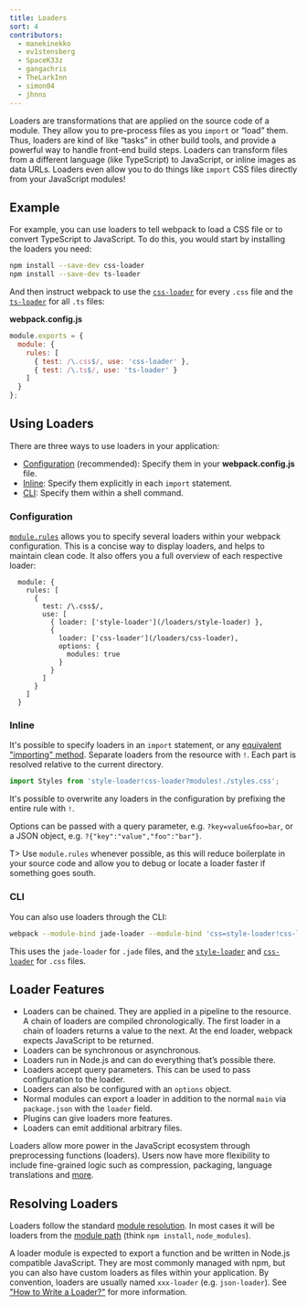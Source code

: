 ```yaml
---
title: Loaders
sort: 4
contributors:
  - manekinekko
  - ev1stensberg
  - SpaceK33z
  - gangachris
  - TheLarkInn
  - simon04
  - jhnns
---
```


Loaders are transformations that are applied on the source code of a module. They allow you to pre-process files as you `import` or “load” them. Thus, loaders are kind of like “tasks” in other build tools, and provide a powerful way to handle front-end build steps. Loaders can transform files from a different language (like TypeScript) to JavaScript, or inline images as data URLs. Loaders even allow you to do things like `import` CSS files directly from your JavaScript modules!


## Example

For example, you can use loaders to tell webpack to load a CSS file or to convert TypeScript to JavaScript. To do this, you would start by installing the loaders you need:

``` bash
npm install --save-dev css-loader
npm install --save-dev ts-loader
```

And then instruct webpack to use the [`css-loader`](/loaders/css-loader) for every `.css` file and the [`ts-loader`](https://github.com/TypeStrong/ts-loader) for all `.ts` files:

**webpack.config.js**

``` js
module.exports = {
  module: {
    rules: [
      { test: /\.css$/, use: 'css-loader' },
      { test: /\.ts$/, use: 'ts-loader' }
    ]
  }
};
```


## Using Loaders

There are three ways to use loaders in your application:

* [Configuration](#configuration) (recommended): Specify them in your __webpack.config.js__ file.
* [Inline](#inline): Specify them explicitly in each `import` statement.
* [CLI](#cli): Specify them within a shell command.


### Configuration

[`module.rules`](/configuration/module/#module-rules) allows you to specify several loaders within your webpack configuration.
This is a concise way to display loaders, and helps to maintain clean code. It also offers you a full overview of each respective loader:

```js-with-links-with-details
  module: {
    rules: [
      {
        test: /\.css$/,
        use: [
          { loader: ['style-loader'](/loaders/style-loader) },
          {
            loader: ['css-loader'](/loaders/css-loader),
            options: {
              modules: true
            }
          }
        ]
      }
    ]
  }
```


### Inline

It's possible to specify loaders in an `import` statement, or any [equivalent "importing" method](/api/module-methods). Separate loaders from the resource with `!`. Each part is resolved relative to the current directory.

```js
import Styles from 'style-loader!css-loader?modules!./styles.css';
```

It's possible to overwrite any loaders in the configuration by prefixing the entire rule with `!`.

Options can be passed with a query parameter, e.g. `?key=value&foo=bar`, or a JSON object, e.g. `?{"key":"value","foo":"bar"}`.

T> Use `module.rules` whenever possible, as this will reduce boilerplate in your source code and allow you to debug or locate a loader faster if something goes south.


### CLI

You can also use loaders through the CLI:

```sh
webpack --module-bind jade-loader --module-bind 'css=style-loader!css-loader'
```

This uses the `jade-loader` for `.jade` files, and the [`style-loader`](/loaders/style-loader) and [`css-loader`](/loaders/css-loader) for `.css` files.


## Loader Features

* Loaders can be chained. They are applied in a pipeline to the resource. A chain of loaders are compiled chronologically. The first loader in a chain of loaders returns a value to the next. At the end loader, webpack expects JavaScript to be returned.
* Loaders can be synchronous or asynchronous.
* Loaders run in Node.js and can do everything that’s possible there.
* Loaders accept query parameters. This can be used to pass configuration to the loader.
* Loaders can also be configured with an `options` object.
* Normal modules can export a loader in addition to the normal `main` via `package.json` with the `loader` field.
* Plugins can give loaders more features.
* Loaders can emit additional arbitrary files.

Loaders allow more power in the JavaScript ecosystem through preprocessing
functions (loaders). Users now have more flexibility to include fine-grained logic such as compression, packaging, language translations and [more](/loaders).


## Resolving Loaders

Loaders follow the standard [module resolution](/concepts/module-resolution/). In most cases it will be loaders from the [module path](/concepts/module-resolution/#module-paths) (think `npm install`, `node_modules`).

A loader module is expected to export a function and be written in Node.js compatible JavaScript. They are most commonly managed with npm, but you can also have custom loaders as files within your application. By convention, loaders are usually named `xxx-loader` (e.g. `json-loader`). See ["How to Write a Loader?"](/development/how-to-write-a-loader) for more information.
